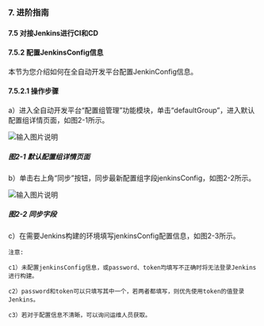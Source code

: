 ### 7. 进阶指南

#### 7.5 对接Jenkins进行CI和CD

#### 7.5.2 配置JenkinsConfig信息

本节为您介绍如何在全自动开发平台配置JenkinConfig信息。

#### 7.5.2.1 操作步骤

a）进入全自动开发平台“配置组管理”功能模块，单击“defaultGroup”，进入默认配置组详情页面，如图2-1所示。

![输入图片说明](../../../../images/SoFlu%EF%BC%88%E5%90%8E%E7%AB%AF%EF%BC%89%E5%BC%80%E5%8F%91%E5%B9%B3%E5%8F%B0/1.%20%E6%9C%80%E6%96%B0%E7%89%88%E6%9C%AC%20-%20%E6%9B%B4%E6%96%B0%E6%97%A5%E6%9C%9F%20-%202022.10.08/7.%20%E8%BF%9B%E9%98%B6%E6%8C%87%E5%8D%97/5.%20%E5%AF%B9%E6%8E%A5Jenkins%E8%BF%9B%E8%A1%8CCI%E5%92%8CCD/2-1.png)

##### 图2-1 默认配置组详情页面

b）单击右上角“同步”按钮，同步最新配置组字段jenkinsConfig，如图2-2所示。

![输入图片说明](../../../../images/SoFlu%EF%BC%88%E5%90%8E%E7%AB%AF%EF%BC%89%E5%BC%80%E5%8F%91%E5%B9%B3%E5%8F%B0/1.%20%E6%9C%80%E6%96%B0%E7%89%88%E6%9C%AC%20-%20%E6%9B%B4%E6%96%B0%E6%97%A5%E6%9C%9F%20-%202022.10.08/7.%20%E8%BF%9B%E9%98%B6%E6%8C%87%E5%8D%97/5.%20%E5%AF%B9%E6%8E%A5Jenkins%E8%BF%9B%E8%A1%8CCI%E5%92%8CCD/2-2.png)

##### 图2-2 同步字段

c）在需要Jenkins构建的环境填写jenkinsConfig配置信息，如图2-3所示。

```
注意:

c1）未配置jenkinsConfig信息，或password、token均填写不正确时将无法登录Jenkins进行构建。

c2）password和token可以只填写其中一个，若两者都填写，则优先使用token的值登录Jenkins。

c3）若对于配置信息不清晰，可以询问运维人员获取。
```
